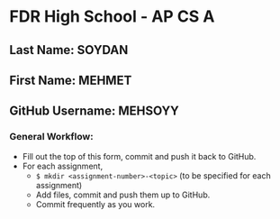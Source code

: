 # FDR High School - AP CS A

## Last Name: SOYDAN
## First Name: MEHMET
## GitHub Username: MEHSOYY


### General Workflow: 
* Fill out the top of this form, commit and push it back to GitHub.
* For each assignment,
  * `$ mkdir <assignment-number>-<topic>` (to be specified for each assignment)
  * Add files, commit and push them up to GitHub.
  * Commit frequently as you work.

